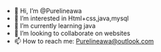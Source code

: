 - 👋 Hi, I’m @Purelineawa
- 👀 I’m interested in Html+css,java,mysql
- 🌱 I’m currently learning java
- 💞️ I’m looking to collaborate on websites
- 📫 How to reach me: Purelineawa@outlook.com


<!---
Purelineawa/Purelineawa is a ✨ special ✨ repository because its `README.md` (this file) appears on your GitHub profile.
You can click the Preview link to take a look at your changes.
--->
